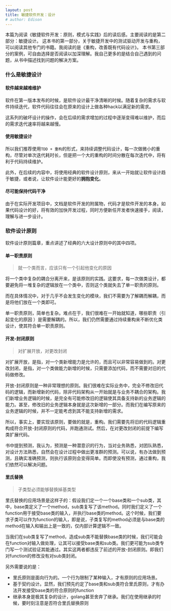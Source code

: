 ```yaml
---
layout: post
title: 敏捷软件开发：设计
# author: Edison
---
```


本篇为阅读《敏捷软件开发：原则，模式与实践》后的读后感。主要阅读的是第二部分：敏捷设计。
这本书的第一部分，关于敏捷开发中的测试驱动开发与重构，可以阅读其他专门的书籍。我阅读的是《重构，改善既有代码设计》。
本书第三部分的案例，可自由选择是否阅读以加深理解。我自己更多的是结合自己遇到的问题，从书中描述找到问题的解决方案。

### 什么是敏捷设计

#### 软件越来越难维护

软件在第一版本发布的时候，是软件设计最干净清晰的时候。随着复杂的需求与软件持续迭代，软件代码往往会在原来的设计上做各种hack以满足新的需求。

这系列的破坏设计的操作，会在后续的需求增加的过程中逐渐变得难以维护，而后的需求迭代速率将越来越慢。

#### 使用敏捷设计

所以我们推荐使用```TDD + 重构```的形式，来持续调整代码设计，每一次做微小的重构，尽管对单次迭代耗时长，但是把一个大的重构的时间分散在每次迭代中，将有利于代码持续维护。

此外，在后续的内容中，将使用经典的软件设计原则，来从一开始就让软件设计趋于敏捷，或者说，让软件设计能更好的**拥抱变化**。

#### 尽可能保持代码干净

由于在实际开发项目中，文档是软件开发的附属物，代码才是软件开发的本身。如果代码设计的好，将有效的加快开发过程，同时方便新任开发者快速接手，阅读，理解与进一步设计。

### 软件设计原则

软件设计原则篇章，重点讲述了经典的六大设计原则中的其中四项。

#### 单一职责原则

> 就一个类而言，应该只有一个引起他变化的原因

将一个类中复杂的耦合分离开来，是该原则的实践。这要求，每一次做类设计，都要避免将一堆复杂的逻辑放在一个类中，否则这个类就失去了单一职责的原则。

而在具体情况中，对于几乎不会发生变化的模块，我们不需要为了解耦而解耦，而是将他们放在一个类即可。

单一职责原则，简单也复杂。难点在于，我们很难在一开始就知道，哪些职责（引起变化的原因 ）是需要解耦的。所以，我们仍然需要通过持续重构来不断优化类设计，使其符合单一职责原则。

#### 开发-封闭原则

> 对扩展开放，对更改封闭

对扩展开放，是指，对一个类新增能力是允许的，而且可以非常容易做到的。对更改封闭，是指，对一个类做能力新增的时候，只需要添加代码，而不需要对旧的代码做修改。

开放-封闭原则是一种非常理想的原则。我们很难在实际业务中，完全不修改旧代码的逻辑，而新增新的代码，除非代码架构从一开始就是与业务不耦合的架构。我们新增业务逻辑的时候，是完全有可能修改旧的逻辑使其具备支持新的业务逻辑的能力。甚至，修改旧的业务逻辑本身就是这次新增的一部分。而我们在编写原来的业务逻辑的时候，并不一定能考虑到其不能支持新增的需求。

所以，事实上，要实现该原则，要做的就是，重构。我们需要先将旧的代码逻辑重构成符合开放-封闭原则的代码，并跑通测试。然后，在对更改封闭的前提下编写类扩展代码。

书中提到预测，我认为，预测是一种潜意识的行为，当对业务熟悉，对团队熟悉，对设计方法熟悉，自然会在设计过程中做出更准群的预测。可以说，有办法做到预测，且确实准确预测，则执行该原则会变得简单。而即使没有预测，通过重构，我们依然可以解决问题。

#### 里氏替换

> 子类型必须能够替换掉基类型

里氏替换的应用场景是这样子的：假设我们定一个一个base类和一个sub类，其中，base类定义了一个method，sub类复写了该method。同时我们定义了一个function用于接受base类的输入，并执行base类的method。这个时候，我们要求子类可以作为function的输入，即是说，子类复写的method必须是与base类的method在输入和输出上是一致的，仅内部计算逻辑不一致。

当我们在sub类复写了method，造成sub类不能替换base类的时候，我们可能会在function对输入做处理，让其可以接受base类和sub类。我们更可能为sub类专门写一个测试验证其能通过。其实这两者都违反了前述的开放-封闭原则。即我们对function的修改没有对sub类封闭。

另外需要说的是：

- 里氏原则是面向行为的。一个行为限制了某种输入，才有原则的应用场景。
- 基于契约设计。显然，我们预先约定了base类和sub类符合里氏原则，才有办法开发接受base类的符合原则的function
- 继承本身是极其复杂的设计，golang甚至舍弃了继承。我们在使用继承的时候，要时刻注意是否符合里氏替换原则

